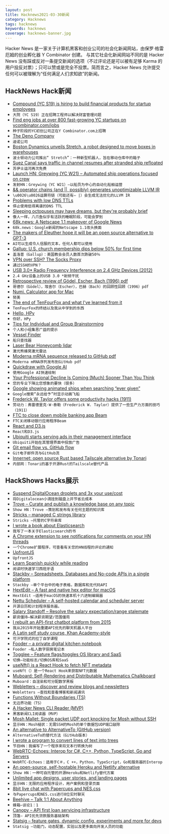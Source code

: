 ```yaml
---
layout: post
title: Hacknews2021-03-30新闻
category: Hacknews
tags: hacknews
keywords: hacknews
coverage: hacknews-banner.jpg
---
```


Hacker News 是一家关于计算机黑客和创业公司的社会化新闻网站，由保罗·格雷厄姆的创业孵化器 Y Combinator 创建。
与其它社会化新闻网站不同的是 Hacker News 没有踩或反对一条提交新闻的选项（不过评论还是可以被有足够 Karma 的用户投反对票）；只可以赞或是完全不投票。简而言之，Hacker News 允许提交任何可以被理解为“任何满足人们求知欲”的新闻。

## HackNews Hack新闻


- [Compound (YC S19) is hiring to build financial products for startup employees](https://withcompound.com/careers)
- `大院（YC S19）正在招聘工程师以解决财富管理问题`
- [Find eng jobs at over 800 fast-growing YC startups on ycombinator.com/jobs](https://ycombinator.com/jobs)
- `种子阶段的YC初创公司正在Y Combinator.com上招聘`
- [The Deno Company](https://deno.com/blog/the-deno-company)
- `迪诺公司`
- [Boston Dynamics unveils Stretch, a robot designed to move boxes in warehouses](https://www.theverge.com/2021/3/29/22349978/boston-dynamics-stretch-robot-warehouse-logistics)
- `波士顿动力公司推出“ Stretch”：一种新型机器人，旨在移动仓库中的箱子`
- [Suez Canal says traffic in channel resumes after stranded ship refloated](https://www.reuters.com/article/us-egypt-suezcanal-ship-floated/suez-canal-says-traffic-in-channel-resumes-after-stranded-ship-refloated-idUSKBN2BL1S9)
- `苏伊士运河再次免费`
- [Launch HN: Greywing (YC W21) – Automated ship operations focused on crew](item?id=26621266)
- `发射HN：Greywing（YC W21）–以船员为中心的自动化船舶运营`
- [&& operator chains (and ||, possibly) generates unoptimizable LLVM IR](https://github.com/rust-lang/rust/issues/83623)
- `\u0026\u0026运算符链（可能还有– |）会生成无法优化的LLVM IR`
- [Problems with low DNS TTLs](https://00f.net/2019/11/03/stop-using-low-dns-ttls/)
- `停止使用低得离谱的DNS TTL`
- [Sleeping octopuses may have dreams, but they're probably brief](https://www.npr.org/2021/03/25/980944495/sleeping-octopuses-may-have-dreams-but-theyre-probably-brief)
- `像人一样，八爪鱼似乎有活跃的睡眠阶段，可能会梦到`
- [68k.news: A Netscape 1.1 makeover of Google News](http://68k.news/)
- `68k.news：Google新闻的Netscape 1.1改头换面`
- [The makers of Eleuther hope it will be an open source alternative to GPT-3](https://www.wired.com/story/ai-generate-convincing-text-anyone-use-it/)
- `AI可以生成令人信服的文本，任何人都可以使用`
- [Gallup: U.S. church membership dips below 50% for first time](https://www.axios.com/church-membership-gallup-26cc020b-5405-417a-a786-e10c286a30db.html)
- `盖洛普（Gallup）：美国教会会员人数首次跌破50％`
- [VPN over SSH? The Socks Proxy](https://blog.gwlab.page/vpn-over-ssh-the-socks-proxy-8a8d7bdc7028)
- `通过SSH的VPN？`
- [USB 3.0* Radio Frequency Interference on 2.4 GHz Devices (2012)](https://www.intel.com/content/www/us/en/products/docs/io/universal-serial-bus/usb3-frequency-interference-paper.html)
- `2.4 GHz设备上的USB 3.0 *射频干扰`
- [Retrospective review of Gödel, Escher, Bach (1996) pdf](https://cs.nyu.edu/davise/papers/hofstadter.pdf)
- `哥德尔（Gödel），埃舍尔（Escher），巴赫（Bach）的回顾性回顾（1996）pdf`
- [Numi. Calculator app for Mac](https://numi.app/)
- `努美`
- [The end of TenFourFox and what I've learned from it](http://tenfourfox.blogspot.com/2020/04/the-end-of-tenfourfox-and-what-ive.html)
- `TenFourFox的终结以及我从中学到的东西`
- [Hello, HPy](https://hpyproject.org/blog/posts/2021/03/hello-hpy/)
- `你好，HPy`
- [Tips for Individual and Group Brainstorming](https://runpondr.com/blog/brainstorming)
- `个人和小组集思广益的提示`
- [Vessel Finder](https://www.vesselfinder.com/)
- `船只查找器`
- [Laser Bear Honeycomb lidar](https://waymo.com/lidar/)
- `激光熊蜂窝激光雷达`
- [Moderna mRNA sequence released to GitHub pdf](https://github.com/NAalytics/Assemblies-of-putative-SARS-CoV2-spike-encoding-mRNA-sequences-for-vaccines-BNT-162b2-and-mRNA-1273/blob/main/Assemblies%20of%20putative%20SARS-CoV2-spike-encoding%20mRNA%20sequences%20for%20vaccines%20BNT-162b2%20and%20mRNA-1273.docx.pdf)
- `Moderna mRNA序列发布到GitHub pdf`
- [Quickdraw with Google AI](https://quickdraw.withgoogle.com/)
- `使用Google AI快速绘制`
- [Your Professional Decline Is Coming (Much) Sooner Than You Think](https://www.theatlantic.com/magazine/archive/2019/07/work-peak-professional-decline/590650/)
- `您的专业下降比您想象的要快（很多）`
- [Google showing animated ships when searching “ever given”](https://www.google.com/search?q=ever+given)
- `Google搜索“永远给予”时显示动画飞船`
- [Frederick W. Taylor offers some productivity hacks (1911)](https://www.laphamsquarterly.org/technology/work-force)
- `劳动力：弗雷德里克·W·泰勒（Frederick W. Taylor）提供了一些生产力方面的技巧（1911）`
- [FTC to close down mobile banking app Beam](https://finledger.com/2021/03/29/ftc-to-close-down-mobile-banking-app-beam-pending-district-court-judge-approval/)
- `FTC关闭移动银行应用程序Beam`
- [React and D3.js](https://wattenberger.com/blog/react-and-d3)
- `React和D3.js`
- [Ubiquiti starts serving ads in their management interface](https://twitter.com/superdealloc/status/1376626243865604100)
- `Ubiquiti开始在其管理界面中投放广告`
- [Git email flow vs. GitHub flow](https://blog.brixit.nl/git-email-flow-versus-github-flow/)
- `Git电子邮件流与GitHub流`
- [Innernet: open source Rust based Tailscale alternative by Tonari](https://blog.tonari.no/introducing-innernet)
- `内部网：Tonari的基于开源Rust的Tailscale替代产品`


## HackShows Hacks展示

- [ Suspend DigitalOcean droplets and 3x your use/cost](https://blog.brakecode.com/discs-drive-image-suspend-cloud-service/)
- `将Digitalocean小滴挂到磁盘上并节省云成本`
- [ Trove – Curate and publish a knowledge base on any topic](https://trove.to/)
- `Show HN：Trove –策划和发布有关任何主题的知识库`
- [ Stricks – managed C strings library](https://github.com/alcover/stricks)
- `Stricks –托管的C字符串库`
- [ I wrote a book about Elasticsearch](https://elasticsearchbook.com/)
- `我写了一本关于Elasticsearch的书`
- [ A Chrome extension to see notifications for comments on your HN threads](https://chrome.google.com/webstore/detail/hacker-news-notifications/bbkfblhdgiddlkfkipjdhhfoephonoba?hl=en&authuser=0)
- `一个Chrome扩展程序，可查看有关您的HN线程的评论的通知`
- [ UpfrontJS](https://upfrontjs.com/)
- `UpfrontJS`
- [ Learn Spanish quickly while reading](https://donquixote.fun)
- `阅读时快速学习西班牙语`
- [ Stackby – Spreadsheets, Databases and No-code APIs in a single platform](https://stackby.com/)
- `Stackby –单个平台中的电子表格，数据库和无代码API`
- [ HextEdit – A fast and native hex editor for macOS](https://hextedit.app)
- `HextEdit –适用于macOS的快速本机十六进制编辑器`
- [ Nettu Scheduler – A self-hosted calendar and scheduler server](https://github.com/fmeringdal/nettu-scheduler)
- `开源日历和计划程序服务器。`
- [ Salary Standoff – Resolve the salary expectation/range stalemate](https://salary-standoff.com/)
- `薪资僵持–解决薪资期望/范围僵局`
- [ I rebuilt an API-first chatbot platform from 2015](https://www.api.chat/)
- `我从2015年开始重建API优先的聊天机器人平台`
- [ A Latin self study course, Khan Academy-style](https://selfstudyclassics.com/)
- `可汗学院式的拉丁自学课程`
- [ Fooder – a private digital kitchen notebook](https://usefooder.com)
- `Fooder –私人数字厨房笔记本`
- [ Togglee – Feature flags/toggles OS library and SaaS](http://www.togglee.com)
- `切换–功能标志/切换OS库和SaaS`
- [ useNft() is a React Hook to fetch NFT metadata](https://use-nft.spectre.xyz/)
- `useNft（）是一个React Hook来获取NFT元数据`
- [ Muboard: Self-Rendering and Distributable Mathematics Chalkboard](https://github.com/susam/muboard)
- `Muboard：自渲染和可分配数学黑板`
- [ Webletters – discover and review blogs and newsletters](https://webletters.app/)
- `Webletters –查找和查看博客和新闻通讯`
- [ Functions Without Boundaries (TS)](https://github.com/akash-joshi/functions-over-websockets)
- `无边界功能（TS）`
- [ A Hacker News CLI Reader (MVP)](https://github.com/zaataylor/rich-hn)
- `黑客新闻CLI阅读器（MVP）`
- [ Mosh Mallet: Single packet UDP port knocking for Mosh without SSH](https://gitlab.com/Zinnia_Zirconium/mosh-mallet)
- `显示HN：Mosh槌状：无需SSH的Mosh的单个数据包UDP端口敲除`
- [ An alternative to AlternativeTo (GitHub version)](https://github.com/brentadamson/alternativeto)
- `AlternativeTo的替代方法（GitHub版本）`
- [ I wrote a program to convert lines of text into trees](https://github.com/birchb1024/frangipanni)
- `节目HN：我编写了一个程序来将文本行转换为树`
- [ WebRTC-Echoes: Interop for C#, C++, Python, TypeScript, Go and Servers](https://github.com/sipsorcery/webrtc-echoes)
- `WebRTC-Echoes：适用于C＃，C ++，Python，TypeScript，Go和服务器的Interop`
- [ An open-source, self-hostable Heroku and Netlify alternative](https://coollabs.io/coolify)
- `Show HN：一种可自托管的开源Heroku和Netlify替代方案`
- [ Unlimited app designs, user stories, and landing pages](https://www.launchdisco.com/)
- `显示HN：无限的应用程序设计，用户案例和登录页面`
- [ 8bit live chat with Papercups and NES.css](https://papercups-io.github.io/chat-builder/nes/)
- `与Papercups和NES.css进行8位实时聊天`
- [ Beehive – Talk 1:1 About Anything](https://www.askbeehive.com/)
- `蜂箱–谈论1：1`
- [ Canopy – API first loan servicing infrastructure](https://canopyservicing.com/)
- `顶篷– API优先贷款服务基础架构`
- [ Statsig – feature gates, dynamic config, experiments and more for devs](https://statsig.com)
- `Statsig –功能门，动态配置，实验以及更多面向开发人员的功能`

